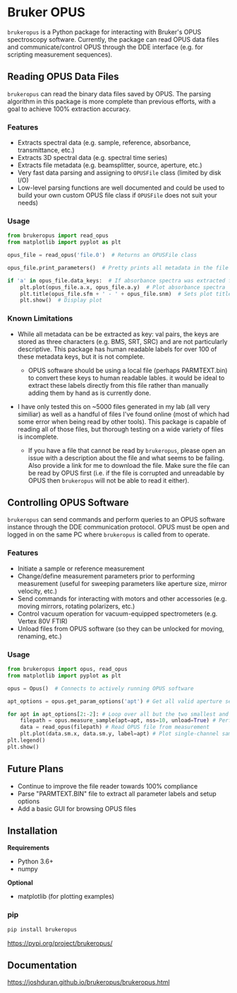 # Bruker OPUS
`brukeropus` is a Python package for interacting with Bruker's OPUS spectroscopy software. Currently, the package can
read OPUS data files and communicate/control OPUS through the DDE interface (e.g. for scripting measurement sequences).
## Reading OPUS Data Files
`brukeropus` can read the binary data files saved by OPUS. The parsing algorithm in this package is more complete than
previous efforts, with a goal to achieve 100% extraction accuracy.
### Features
- Extracts spectral data (e.g. sample, reference, absorbance, transmittance, etc.)
- Extracts 3D spectral data (e.g. spectral time series)
- Extracts file metadata (e.g. beamsplitter, source, aperture, etc.)
- Very fast data parsing and assigning to `OPUSFile` class (limited by disk I/O)
- Low-level parsing functions are well documented and could be used to build your own custom OPUS file class if
`OPUSFile` does not suit your needs)
### Usage
```python
from brukeropus import read_opus
from matplotlib import pyplot as plt

opus_file = read_opus('file.0')  # Returns an OPUSFile class

opus_file.print_parameters()  # Pretty prints all metadata in the file to the console

if 'a' in opus_file.data_keys:  # If absorbance spectra was extracted from file
    plt.plot(opus_file.a.x, opus_file.a.y)  # Plot absorbance spectra
    plt.title(opus_file.sfm + ' - ' + opus_file.snm)  # Sets plot title to Sample Form - Sample Name
    plt.show()  # Display plot
```
### Known Limitations
- While all metadata can be be extracted as key: val pairs, the keys are stored as three characters (e.g. BMS, SRT, SRC)
and are not particularly descriptive.  This package has human readable labels for over 100 of these metadata keys, but
it is not complete.

    - OPUS software should be using a local file (perhaps PARMTEXT.bin) to convert these keys to human readable lables.
    it would be ideal to extract these labels directly from this file rather than manually adding them by hand as is
    currently done.

- I have only tested this on ~5000 files generated in my lab (all very similiar) as well as a handful of files I've
found online (most of which had some error when being read by other tools). This package is capable of reading all of
those files, but thorough testing on a wide variety of files is incomplete.

    - If you have a file that cannot be read by `brukeropus`, please open an issue with a description about the file and
    what seems to be failing.  Also provide a link for me to download the file.  Make sure the file can be read by OPUS
    first (i.e. if the file is corrupted and unreadable by OPUS then `brukeropus` will not be able to read it either).
## Controlling OPUS Software
`brukeropus` can send commands and perform queries to an OPUS software instance through the DDE communication protocol.
OPUS must be open and logged in on the same PC where `brukeropus` is called from to operate.
### Features
- Initiate a sample or reference measurement
- Change/define measurement parameters prior to performing measurement (useful for sweeping parameters like aperture
size, mirror velocity, etc.)
- Send commands for interacting with motors and other accessories (e.g. moving mirrors, rotating polarizers, etc.)
- Control vacuum operation for vacuum-equipped spectrometers (e.g. Vertex 80V FTIR)
- Unload files from OPUS software (so they can be unlocked for moving, renaming, etc.)
### Usage
```python
from brukeropus import opus, read_opus
from matplotlib import pyplot as plt

opus = Opus()  # Connects to actively running OPUS software

apt_options = opus.get_param_options('apt') # Get all valid aperture settings

for apt in apt_options[2:-2]: # Loop over all but the two smallest and two largest aperature settings
    filepath = opus.measure_sample(apt=apt, nss=10, unload=True) # Perform measurement and unload file from OPUS
    data = read_opus(filepath) # Read OPUS file from measurement
    plt.plot(data.sm.x, data.sm.y, label=apt) # Plot single-channel sample spectra
plt.legend()
plt.show()
```
## Future Plans
- Continue to improve the file reader towards 100% compliance
- Parse "PARMTEXT.BIN" file to extract all parameter labels and setup options
- Add a basic GUI for browsing OPUS files
## Installation
**Requirements**
- Python 3.6+
- numpy

**Optional**
- matplotlib (for plotting examples)
### pip
```python
pip install brukeropus
```
https://pypi.org/project/brukeropus/
## Documentation
https://joshduran.github.io/brukeropus/brukeropus.html

